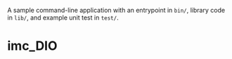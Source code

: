 A sample command-line application with an entrypoint in `bin/`, library code
in `lib/`, and example unit test in `test/`.
# imc_DIO
